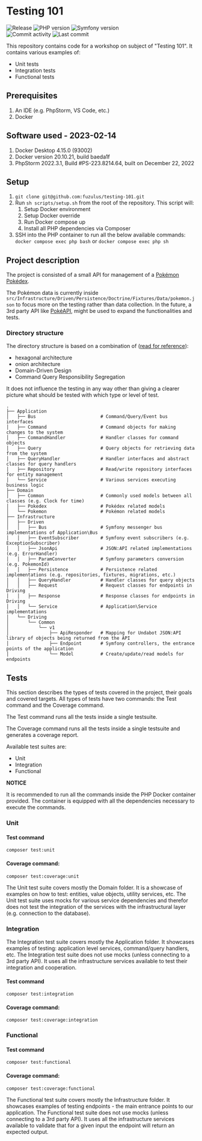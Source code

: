 # Testing 101
<img alt="Release" src="https://img.shields.io/github/v/release/fuzulus/testing-101"> <img alt="PHP version" src="https://img.shields.io/badge/php-%5E8.1-blue"> <img alt="Symfony version" src="https://img.shields.io/badge/symfony-%5E6.0-violet">
<br>
<img alt="Commit activity" src="https://img.shields.io/github/commit-activity/m/fuzulus/testing-101">
<img alt="Last commit" src="https://img.shields.io/github/last-commit/fuzulus/testing-101">

This repository contains code for a workshop on subject of "Testing 101".
It contains various examples of:

* Unit tests
* Integration tests
* Functional tests

## Prerequisites

1. An IDE (e.g. PhpStorm, VS Code, etc.)
2. Docker

## Software used - 2023-02-14

1. Docker Desktop 4.15.0 (93002)
2. Docker version 20.10.21, build baeda1f
3. PhpStorm 2022.3.1, Build #PS-223.8214.64, built on December 22, 2022

## Setup

1. `git clone git@github.com:fuzulus/testing-101.git`
2. Run `sh scripts/setup.sh` from the root of the repository. This script will:
   1. Setup Docker environment
   2. Setup Docker override
   3. Run Docker compose up
   4. Install all PHP dependencies via Composer
3. SSH into the PHP container to run all the below available commands: `docker compose exec php bash` or `docker compose exec php sh`

## Project description

The project is consisted of a small API for management of a [Pokémon Pokédex](https://www.pokemon.com/us/pokedex).

The Pokémon data is currently inside `src/Infrastructure/Driven/Persistence/Doctrine/Fixtures/Data/pokemon.json` to focus more on the testing rather than data collection.
In the future, a 3rd party API like [PokéAPI](https://pokeapi.co/docs/v2), might be used to expand the functionalities and tests.

### Directory structure

The directory structure is based on a combination of ([read for reference](https://herbertograca.com/2017/11/16/explicit-architecture-01-ddd-hexagonal-onion-clean-cqrs-how-i-put-it-all-together/)):

* hexagonal architecture 
* onion architecture 
* Domain-Driven Design
* Command Query Responsibility Segregation

It does not influence the testing in any way other than giving a clearer picture what should be tested with which type or level of test.

```
.
├── Application
│   ├── Bus                        # Command/Query/Event bus interfaces
│   ├── Command                    # Command objects for making changes to the system
│   ├── CommandHandler             # Handler classes for command objects
│   ├── Query                      # Query objects for retrieving data from the system
│   ├── QueryHandler               # Handler interfaces and abstract classes for query handlers
│   ├── Repository                 # Read/write repository interfaces for entity management
│   └── Service                    # Various services executing business logic
├── Domain
│   ├── Common                     # Commonly used models between all classes (e.g. Clock for time)
│   ├── Pokedex                    # Pokédex related models
│   └── Pokemon                    # Pokémon related models
├── Infrastructure
│   ├── Driven
│   │   ├── Bus                    # Symfony messenger bus implementations of Application\Bus
│   │   ├── EventSubscriber        # Symfony event subscribers (e.g. ExceptionSubscriber)
│   │   ├── JsonApi                # JSON:API related implementations (e.g. ErrorHandler) 
│   │   ├── ParamConverter         # Symfony parameters conversion (e.g. PokemonId)
│   │   ├── Persistence            # Persistence related implementations (e.g. repositories, fixtures, migrations, etc.)
│   │   ├── QueryHandler           # Handler classes for query objects
│   │   ├── Request                # Request classes for endpoints in Driving
│   │   ├── Response               # Response classes for endpoints in Driving
│   │   └── Service                # Application\Service implementations
│   └── Driving
│       └── Common
│           └── v1
│               ├── ApiResponder   # Mapping for Undabot JSON:API library of objects being returned from the API
│               ├── Endpoint       # Symfony controllers, the entrance points of the application
│               └── Model          # Create/update/read models for endpoints
```

## Tests

This section describes the types of tests covered in the project, their goals and covered targets.
All types of tests have two commands: the Test command and the Coverage command.

The Test command runs all the tests inside a single testsuite.

The Coverage command runs all the tests inside a single testsuite and generates a coverage report.

Available test suites are:

* Unit
* Integration
* Functional

**NOTICE** 

It is recommended to run all the commands inside the PHP Docker container provided.
The container is equipped with all the dependencies necessary to execute the commands. 

### Unit

#### Test command

```shell
composer test:unit
```

#### Coverage command: 

```shell
composer test:coverage:unit
```

The Unit test suite covers mostly the Domain folder. It is a showcase of examples on how to test: entities, value objects, utility services, etc.
The Unit test suite uses mocks for various service dependencies and therefor does not test the integration of the services with the infrastructural layer (e.g. connection to the database).

### Integration

The Integration test suite covers mostly the Application folder. It showcases examples of testing: application level services, command/query handlers, etc.
The Integration test suite does not use mocks (unless connecting to a 3rd party API). It uses all the infrastructure services available to test their integration and cooperation. 

#### Test command

```shell
composer test:integration
```

#### Coverage command:

```shell
composer test:coverage:integration
```

### Functional

#### Test command

```shell
composer test:functional
```

#### Coverage command:

```shell
composer test:coverage:functional
```

The Functional test suite covers mostly the Infrastructure folder. It showcases examples of testing endpoints - the main entrance points to our application.
The Functional test suite does not use mocks (unless connecting to a 3rd party API). It uses all the infrastructure services available to validate that for a given input the endpoint will return an expected output.